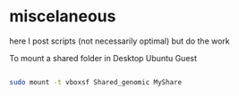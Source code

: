 # miscelaneous
here I post scripts (not necessarily optimal) but do the work 


To mount a shared folder in Desktop Ubuntu Guest



```bash

sudo mount -t vboxsf Shared_genomic MyShare

```
